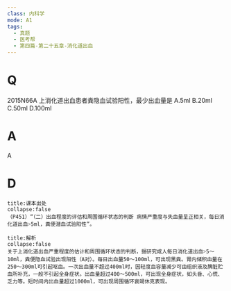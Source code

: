 ```yaml
---
class: 内科学
mode: A1
tags:
  - 真题
  - 医考帮
  - 第四篇-第二十五章-消化道出血
---
```


# Q
2015N66A 上消化道出血患者粪隐血试验阳性，最少出血量是
A.5ml
B.20ml
C.50ml
D.100ml

# A
A
# D
```ad-note
title:课本出处
collapse:false
（P451）“（二）出血程度的评估和周围循环状态的判断 病情严重度与失血量呈正相关，每日消化道出血˃5ml，粪便潜血试验阳性”。
```

```ad-summary
title:解析
collapse:false
关于上消化道出血严重程度的估计和周围循环状态的判断，据研究成人每日消化道出血˃5～10ml，粪便隐血试验出现阳性（A对）。每日出血量50～100ml，可出现黑粪。胃内储积血量在250～300ml可引起呕血。一次出血量不超过400ml时，因轻度血容量减少可由组织液及脾脏贮血所补充，一般不引起全身症状。出血量超过400～500ml，可出现全身症状，如头昏、心慌、乏力等。短时间内出血量超过1000ml，可出现周围循环衰竭休克表现。
```

